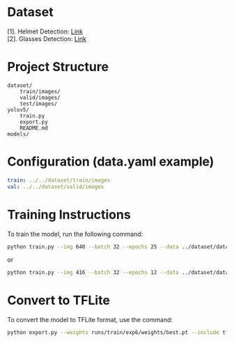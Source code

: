 # Dataset
[1]. Helmet Detection: [Link](https://universe.roboflow.com/checkhelmet/helmetcheck/dataset/1)  
[2]. Glasses Detection: [Link](https://universe.roboflow.com/pupildec/glasses-detection-1k2dp)  

# Project Structure
```
dataset/
    train/images/
    valid/images/
    test/images/
yolov5/
    train.py
    export.py
    README.md
models/
```

# Configuration (data.yaml example)
```yaml
train: ../../dataset/train/images
val: ../../dataset/valid/images
```

# Training Instructions
To train the model, run the following command:
```bash
python train.py --img 640 --batch 32 --epochs 25 --data ../dataset/data.yaml --weights yolov5s.pt 
```
or
```bash
python train.py --img 416 --batch 32 --epochs 12 --data ../dataset/data.yaml --weights yolov5s.pt
```

# Convert to TFLite
To convert the model to TFLite format, use the command:
```bash
python export.py --weights runs/train/exp6/weights/best.pt --include tflite --int8 --img 416 --data ../dataset/data.yaml
```